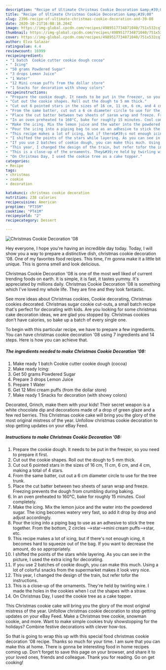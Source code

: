 ```yaml
---
description: "Recipe of Ultimate Christmas Cookie Decoration &amp;#39;08"
title: "Recipe of Ultimate Christmas Cookie Decoration &amp;#39;08"
slug: 2396-recipe-of-ultimate-christmas-cookie-decoration-and-39-08
date: 2020-10-21T16:08:16.204Z
image: https://img-global.cpcdn.com/recipes/4989517734871040/751x532cq70/christmas-cookie-decoration-08-recipe-main-photo.jpg
thumbnail: https://img-global.cpcdn.com/recipes/4989517734871040/751x532cq70/christmas-cookie-decoration-08-recipe-main-photo.jpg
cover: https://img-global.cpcdn.com/recipes/4989517734871040/751x532cq70/christmas-cookie-decoration-08-recipe-main-photo.jpg
author: Elva Salazar
ratingvalue: 4.4
reviewcount: 16999
recipeingredient:
- "1 batch  Cookie cutter cookie dough cocoa"
- " Icing"
- "50 grams Powdered Sugar"
- "3 drops Lemon Juice"
- "1 Water"
- "12 Mini cream puffs from the dollar store"
- "1 Snacks for decoration with showy colors"
recipeinstructions:
- "Prepare the cookie dough. It needs to be put in the freezer, so you need to prepare it first."
- "Cut out the cookie shapes. Roll out the dough to 5 mm thick."
- "Cut out 6 pointed stars in the sizes of 16 cm, 11 cm, 6 cm, and 4 cm, making a total of 4 stars."
- "From the same batter, cut out a 6 cm diameter circle to use for the tree trunk."
- "Place the cut batter between two sheets of saran wrap and freeze. Freezing prevents the dough from crumbling during baking."
- "In an oven preheated to 160°C, bake for roughly 15 minutes. Cool completely."
- "Make the icing. Mix the lemon juice and the water into the powdered sugar. The icing becomes watery very fast, so add it drop by drop and adjust accordingly."
- "Pour the icing into a piping bag to use as an adhesive to stick the tree together. From the bottom, 2 circles --&gt;star--&gt;mini cream puffs--&gt;star, etc."
- "This recipe makes a lot of icing, but if there&#39;s not enough icing, it becomes hard to squeeze out of the bag. If you want to decrease the amount, do so appropriately."
- "I shifted the points of the stars while layering. As you can see in the picture, I used the extra icing for decorating."
- "If you use 2 batches of cookie dough, you can make this much. Using a lot of colorful snacks from the supermarket makes it look very nice."
- "This year, I changed the design of the train, but refer tofor the instructions."
- "This is a close-up of the ornaments. They&#39;re held by twirling wire. I made the holes in the cookies when I cut the shapes with a straw."
- "On Christmas Day, I used the cookie tree as a cake topper."
categories:
- Recipe
tags:
- christmas
- cookie
- decoration

katakunci: christmas cookie decoration 
nutrition: 238 calories
recipecuisine: American
preptime: "PT35M"
cooktime: "PT41M"
recipeyield: "2"
recipecategory: Dessert

---
```



![Christmas Cookie Decoration &#39;08](https://img-global.cpcdn.com/recipes/4989517734871040/751x532cq70/christmas-cookie-decoration-08-recipe-main-photo.jpg)

Hey everyone, I hope you're having an incredible day today. Today, I will show you a way to prepare a distinctive dish, christmas cookie decoration &#39;08. One of my favorites food recipes. This time, I'm gonna make it a little bit unique. This is gonna smell and look delicious.

Christmas Cookie Decoration &#39;08 is one of the most well liked of current trending foods on earth. It is simple, it is fast, it tastes yummy. It's appreciated by millions daily. Christmas Cookie Decoration &#39;08 is something which I've loved my whole life. They are fine and they look fantastic.

See more ideas about Christmas cookies, Cookie decorating, Christmas cookies decorated. Christmas sugar cookie cut-outs, a small batch recipe that&#39;s perfect for decorating with kids. Are you looking for some christmas cake decoration ideas, we are glad you stopped by. Christmas cookies don&#39;t have calories, so bake up a batch of every single one.


To begin with this particular recipe, we have to prepare a few ingredients. You can have christmas cookie decoration &#39;08 using 7 ingredients and 14 steps. Here is how you can achieve that.

<!--inarticleads1-->

##### The ingredients needed to make Christmas Cookie Decoration &#39;08:

1. Make ready 1 batch  Cookie cutter cookie dough (cocoa)
1. Make ready  Icing:
1. Get 50 grams Powdered Sugar
1. Prepare 3 drops Lemon Juice
1. Prepare 1 Water
1. Get 12 Mini cream puffs (from the dollar store)
1. Make ready 1 Snacks for decoration (with showy colors)


Decorated, Grinch, make them with your kids! Their secret weapon is a white chocolate dip and decorations made of a drop of green glaze and a few red berries. This Christmas cookie cake will bring you the glory of the most original mistress of the year. Unfollow christmas cookie decoration to stop getting updates on your eBay Feed. 

<!--inarticleads2-->

##### Instructions to make Christmas Cookie Decoration &#39;08:

1. Prepare the cookie dough. It needs to be put in the freezer, so you need to prepare it first.
1. Cut out the cookie shapes. Roll out the dough to 5 mm thick.
1. Cut out 6 pointed stars in the sizes of 16 cm, 11 cm, 6 cm, and 4 cm, making a total of 4 stars.
1. From the same batter, cut out a 6 cm diameter circle to use for the tree trunk.
1. Place the cut batter between two sheets of saran wrap and freeze. Freezing prevents the dough from crumbling during baking.
1. In an oven preheated to 160°C, bake for roughly 15 minutes. Cool completely.
1. Make the icing. Mix the lemon juice and the water into the powdered sugar. The icing becomes watery very fast, so add it drop by drop and adjust accordingly.
1. Pour the icing into a piping bag to use as an adhesive to stick the tree together. From the bottom, 2 circles --&gt;star--&gt;mini cream puffs--&gt;star, etc.
1. This recipe makes a lot of icing, but if there&#39;s not enough icing, it becomes hard to squeeze out of the bag. If you want to decrease the amount, do so appropriately.
1. I shifted the points of the stars while layering. As you can see in the picture, I used the extra icing for decorating.
1. If you use 2 batches of cookie dough, you can make this much. Using a lot of colorful snacks from the supermarket makes it look very nice.
1. This year, I changed the design of the train, but refer tofor the instructions.
1. This is a close-up of the ornaments. They&#39;re held by twirling wire. I made the holes in the cookies when I cut the shapes with a straw.
1. On Christmas Day, I used the cookie tree as a cake topper.


This Christmas cookie cake will bring you the glory of the most original mistress of the year. Unfollow christmas cookie decoration to stop getting updates on your eBay Feed. Make a Christmas tree cookie, snowman cookie, and more. Want to make simple cookies truly showstopping for the holidays? Combine festive decorations with clever how-tos. 

So that is going to wrap this up with this special food christmas cookie decoration &#39;08 recipe. Thanks so much for your time. I am sure that you can make this at home. There is gonna be interesting food in home recipes coming up. Don't forget to save this page on your browser, and share it to your loved ones, friends and colleague. Thank you for reading. Go on get cooking!
